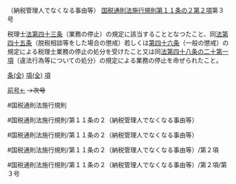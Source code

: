 （納税管理人でなくなる事由等）
[国税通則法施行規則第１１条の２第２項](国税通則法施行規則＿第１１条の２第２項)第３号

税理士[法第四十三条](国税通則法＿＿＿＿＿第４３条第１項)（業務の停止）の規定に該当することとなつたこと、同[法第四十五条](国税通則法＿＿＿＿＿第４５条第１項)（脱税相談等をした場合の懲戒）若しくは[第四十六条](国税通則法施行規則＿第４６条第１項)（一般の懲戒）の規定による税理士業務の停止の処分を受けたこと又は同[法第四十八条の二十第一項](国税通則法＿＿＿＿＿第４８条の２０第１項)（違法行為等についての処分）の規定による業務の停止を命ぜられたこと。

[条(全)](国税通則法施行規則＿第１１条の２_.md)    [項(全)](国税通則法施行規則＿第１１条の２第２項_.md)    [項](国税通則法施行規則＿第１１条の２第２項.md)

[前号←](国税通則法施行規則＿第１１条の２第２項第２号.md)  ~~→次号~~

#国税通則法施行規則

#国税通則法施行規則/第１１条の２（納税管理人でなくなる事由等）

#国税通則法施行規則/第１１条の２（納税管理人でなくなる事由等）

#国税通則法施行規則/第１１条の２（納税管理人でなくなる事由等）/第２項

#国税通則法施行規則/第１１条の２（納税管理人でなくなる事由等）/第２項/第３号

